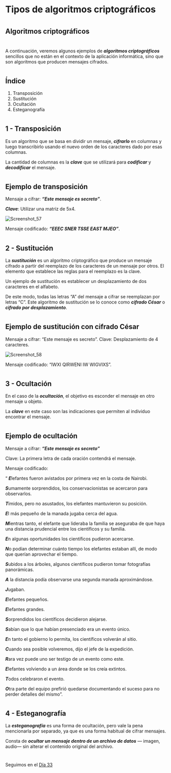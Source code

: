 
# Tipos de algoritmos criptográficos
#


## Algoritmos criptográficos

#

A continuación, veremos algunos ejemplos de ***algoritmos criptográficos*** sencillos que no están en el contexto de la aplicación informática, sino que son algoritmos que producen mensajes cifrados.

#

## Índice

1. Transposición
2. Sustitución
3. Ocultación
4. Esteganografía


#
#
## 1 - Transposición

Es un algoritmo que se basa en dividir un mensaje, ***cifrarlo*** en columnas y luego transcribirlo usando el nuevo orden de los caracteres dado por esas columnas.

La cantidad de columnas es la ***clave*** que se utilizará para ***codificar*** y ***decodificar*** el mensaje.

#
#
## Ejemplo de transposición


Mensaje a cifrar: ***“Este mensaje es secreto”***.

***Clave***: Utilizar una matriz de 5x4.


![Screenshot_57](https://user-images.githubusercontent.com/96561825/173255996-6b2d01e9-792c-4739-951b-821f4fb1fe42.png)



Mensaje codificado: ***“EEEC SNER TSSE EAST MJEO”***.


#
#
## 2 - Sustitución

La ***sustitución*** es un algoritmo criptográfico que produce un mensaje cifrado a partir del reemplazo de los caracteres de un mensaje por otros. El elemento que establece las reglas para el reemplazo es la clave.

Un ejemplo de sustitución es establecer un desplazamiento de dos caracteres en el alfabeto. 

De este modo, todas las letras “A” del mensaje a cifrar se reemplazan por letras “C”. Este algoritmo de sustitución se lo conoce como ***cifrado César*** o ***cifrado por desplazamiento***.


#
#
## Ejemplo de sustitución con cifrado César


Mensaje a cifrar: “Este mensaje es secreto”.
Clave: Desplazamiento de 4 caracteres.

![Screenshot_58](https://user-images.githubusercontent.com/96561825/173256027-af946062-e0a5-40e8-b96a-89c5b54e517e.png)



Mensaje codificado: “IWXI QIRWENI IW WIGVIXS”.


#
#
## 3 - Ocultación

En el caso de la ***ocultación***, el objetivo es esconder el mensaje en otro mensaje u objeto. 

La ***clave*** en este caso son las indicaciones que permiten al individuo encontrar el mensaje.

#
## Ejemplo de ocultación


Mensaje a cifrar: ***“Este mensaje es secreto”*** 

Clave: La primera letra de cada oración contendrá el mensaje.

Mensaje codificado: 

“ ***E***lefantes fueron avistados por primera vez en la costa de Nairobi. 

***S***umamente sorprendidos, los conservacionistas se acercaron para observarlos.

***T***ímidos, pero no asustados, los elefantes mantuvieron su posición. 

***E***l más pequeño de la manada jugaba cerca del agua.

***M***ientras tanto, el elefante que lideraba la familia se aseguraba de que haya una distancia prudencial entre los científicos y su familia. 

***E***n algunas oportunidades los científicos pudieron acercarse.

***N***o podían determinar cuánto tiempo los elefantes estaban allí, de modo que querían aprovechar el tiempo. 

***S***ubidos a los árboles, algunos científicos pudieron tomar fotografías panorámicas. 

***A*** la distancia podía observarse una segunda manada aproximándose. 

***J***ugaban.  

***E***lefantes pequeños. 

***E***lefantes grandes. 

***S***orprendidos los científicos decidieron alejarse. 

***S***abían que lo que habían presenciado era un evento único.

***E***n tanto el gobierno lo permita, los científicos volverán al sitio.

***C***uando sea posible volveremos, dijo el jefe de la expedición.

***R***ara vez puede uno ser testigo de un evento como este.  

***E***lefantes volviendo a un área donde se los creía extintos.

***T***odos celebraron el evento.

***O***tra parte del equipo prefirió quedarse documentando el suceso para no perder detalles del mismo”.


#
#
## 4 - Esteganografía

La ***esteganografía*** es una forma de ocultación, pero vale la pena mencionarla por separado, ya que es una forma habitual de cifrar mensajes. 

Consta de ***ocultar un mensaje dentro de un archivo de datos*** — imagen, audio— sin alterar el contenido original del archivo.

#
#
#
#
#
Seguimos en el [Día 33](day33.md) 
